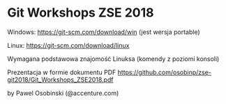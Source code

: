 # Git Workshops ZSE 2018

Windows:
https://git-scm.com/download/win
(jest wersja portable)

Linux:
https://git-scm.com/download/linux

Wymagana podstawowa znajomość Linuksa (komendy z poziomi konsoli)

Prezentacja w formie dokumentu PDF
https://github.com/osobinp/zse-git2018/Git_Workshops_ZSE2018.pdf

by Pawel Osobinski (@accenture.com)
